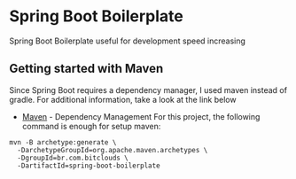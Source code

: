 # Spring Boot Boilerplate

Spring Boot Boilerplate useful for development speed increasing

## Getting started with Maven

Since Spring Boot requires a dependency manager, I used maven instead of gradle.
For additional information, take a look at the link below
* [Maven](https://maven.apache.org/) - Dependency Management
For this project, the following command is enough for setup maven:
```
mvn -B archetype:generate \
  -DarchetypeGroupId=org.apache.maven.archetypes \
  -DgroupId=br.com.bitclouds \
  -DartifactId=spring-boot-boilerplate
```
